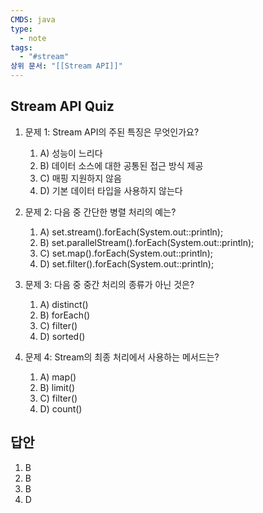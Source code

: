 ```yaml
---
CMDS: java
type:
  - note
tags:
  - "#stream"
상위 문서: "[[Stream API]]"
---
```

## Stream API Quiz

1. 문제 1: Stream API의 주된 특징은 무엇인가요?
	1. A) 성능이 느리다
	2. B) 데이터 소스에 대한 공통된 접근 방식 제공
	3. C) 매핑 지원하지 않음
	4. D) 기본 데이터 타입을 사용하지 않는다

2. 문제 2: 다음 중 간단한 병렬 처리의 예는?
	1. A) set.stream().forEach(System.out::println);
	2. B) set.parallelStream().forEach(System.out::println);
	3. C) set.map().forEach(System.out::println);
	4. D) set.filter().forEach(System.out::println);

3. 문제 3: 다음 중 중간 처리의 종류가 아닌 것은?
	1. A) distinct()
	2. B) forEach()
	3. C) filter()
	4. D) sorted()

4. 문제 4: Stream의 최종 처리에서 사용하는 메서드는?
	1. A) map()
	2. B) limit()
	3. C) filter()
	4. D) count()

## 답안
1. B
2. B
3. B
4. D
